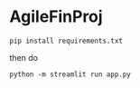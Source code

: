 # AgileFinProj

```
pip install requirements.txt
```
then do 
```
python -m streamlit run app.py
```
